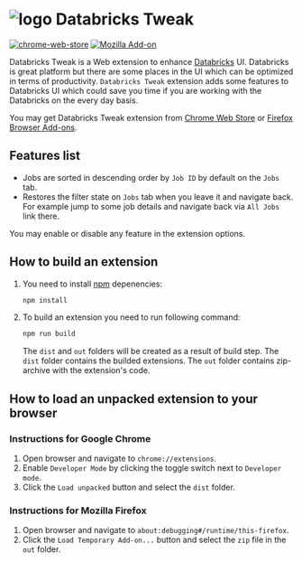 # ![logo](images/logo.png) Databricks Tweak

[![chrome-web-store](https://img.shields.io/chrome-web-store/v/ildmaaenkjijfjohacihiijkhhhjehgj)][chrome-web-store]
[![Mozilla Add-on](https://img.shields.io/amo/v/databricks-tweak)][mozilla-add-on]

Databricks Tweak is a Web extension to enhance [Databricks](https://databricks.com/) UI. Databricks is great platform but there are some places in the UI which can be optimized in terms of productivity. `Databricks Tweak` extension adds some features to Databricks UI which could save you time if you are working with the Databricks on the every day basis.

You may get Databricks Tweak extension from [Chrome Web Store][chrome-web-store] or [Firefox Browser Add-ons][mozilla-add-on].

## Features list

- Jobs are sorted in descending order by `Job ID` by default on the `Jobs` tab.
- Restores the filter state on `Jobs` tab when you leave it and navigate back. For example jump to some job details and navigate back via `All Jobs` link there.

You may enable or disable any feature in the extension options.

## How to build an extension

1. You need to install [npm](https://www.npmjs.com/) depenencies:

    ```bash
    npm install
    ```

2. To build an extension you need to run following command:

    ```bash
    npm run build
    ```

    The `dist` and `out` folders will be created as a result of build step. The `dist` folder contains the builded extensions. The `out` folder contains zip-archive with the extension's code.

## How to load an unpacked extension to your browser

### Instructions for Google Chrome

1. Open browser and navigate to `chrome://extensions`.
2. Enable `Developer Mode` by clicking the toggle switch next to `Developer mode`.
3. Click the `Load unpacked` button and select the `dist` folder.

### Instructions for Mozilla Firefox

1. Open browser and navigate to `about:debugging#/runtime/this-firefox`.
2. Click the `Load Temporary Add-on...` button and select the `zip` file in the `out` folder.

[chrome-web-store]: https://chrome.google.com/webstore/detail/databricks-tweak/ildmaaenkjijfjohacihiijkhhhjehgj
[mozilla-add-on]: https://addons.mozilla.org/en-US/firefox/addon/databricks-tweak/
